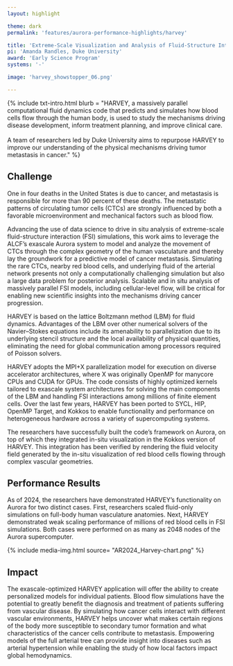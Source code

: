 ```yaml
---
layout: highlight

theme: dark
permalink: 'features/aurora-performance-highlights/harvey'

title: 'Extreme-Scale Visualization and Analysis of Fluid-Structure Interactions: HARVEY'
pi: 'Amanda Randles, Duke University'
award: 'Early Science Program'
systems: '-'

image: 'harvey_showstopper_06.png' 

---
```


{% include txt-intro.html 
    blurb = "HARVEY, a massively parallel computational fluid dynamics code that predicts and simulates how blood cells flow through the human body, is used to study the mechanisms driving disease development, inform treatment planning, and improve clinical care.<br><br>A team of researchers led by Duke University aims to repurpose HARVEY to improve our understanding of the physical mechanisms driving tumor metastasis in cancer."
%}



## Challenge

One in four deaths in the United States is due to cancer, and metastasis is responsible for more than 90 percent of these deaths. The metastatic patterns of circulating tumor cells (CTCs) are strongly influenced by both a favorable microenvironment and mechanical factors such as blood flow.

Advancing the use of data science to drive in situ analysis of extreme-scale fluid-structure interaction (FSI) simulations, this work aims to leverage the ALCF’s exascale Aurora system to model and analyze the movement of CTCs through the complex geometry of the human vasculature and thereby lay the groundwork for a predictive model of cancer metastasis. Simulating the rare CTCs, nearby red blood cells, and underlying fluid of the arterial network presents not only a computationally challenging simulation but also a large data problem for posterior analysis. Scalable and in situ analysis of massively parallel FSI models, including cellular-level flow, will be critical for enabling new scientific insights into the mechanisms driving cancer progression.

HARVEY is based on the lattice Boltzmann method (LBM) for fluid dynamics. Advantages of the LBM over other numerical solvers of the Navier–Stokes equations include its amenability to parallelization due to its underlying stencil structure and the local availability of physical quantities, eliminating the need for global communication among processors required of Poisson solvers. 

HARVEY adopts the MPI+X parallelization model for execution on diverse accelerator architectures, where X was originally OpenMP for manycore CPUs and CUDA for GPUs. The code consists of highly optimized kernels tailored to exascale system architectures for solving the main components of the LBM and handling FSI interactions among millions of finite element cells. Over the last few years, HARVEY has been ported to SYCL, HIP, OpenMP Target, and Kokkos to enable functionality and performance on heterogeneous hardware across a variety of supercomputing systems. 

The researchers have successfully built the code’s framework on Aurora, on top of which they integrated in-situ visualization in the Kokkos version of HARVEY. This integration has been verified by rendering the fluid velocity field generated by the in-situ visualization of red blood cells flowing through complex vascular geometries.


## Performance Results
As of 2024, the researchers have demonstrated HARVEY’s functionality on Aurora for two distinct cases. First, researchers scaled fluid-only simulations on full-body human vasculature anatomies. Next, HARVEY demonstrated weak scaling performance of millions of red blood cells in FSI simulations. Both cases were performed on as many as 2048 nodes of the Aurora supercomputer.

{% include media-img.html
   source= "AR2024_Harvey-chart.png"
%}

## Impact
The exascale-optimized HARVEY application will offer the ability to create personalized models for individual patients. Blood flow simulations have the potential to greatly benefit the diagnosis and treatment of patients suffering from vascular disease. By simulating how cancer cells interact with different vascular environments, HARVEY helps uncover what makes certain regions of the body more susceptible to secondary tumor formation and what characteristics of the cancer cells contribute to metastasis. Empowering models of the full arterial tree can provide insight into diseases such as arterial hypertension while enabling the study of how local factors impact global hemodynamics.
